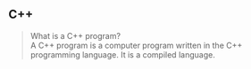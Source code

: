 ## C++

> What is a C++ program?<br/>
> A C++ program is a computer program written in the C++ programming language. It is a compiled language.
